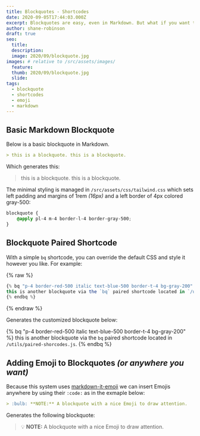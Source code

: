 ```yaml
---
title: Blockquotes - Shortcodes
date: 2020-09-05T17:44:03.000Z
excerpt: Blockquotes are easy, even in Markdown. But what if you want to style them?
author: shane-robinson
draft: true
seo:
  title:
  description:
  image: 2020/09/blockquote.jpg
images: # relative to /src/assets/images/
  feature:
  thumb: 2020/09/blockquote.jpg
  slide:
tags:
  - blockquote
  - shortcodes
  - emoji
  - markdown
---
```


## Basic Markdown Blockquote

Below is a basic blockquote in Markdown.

```md
> this is a blockquote. this is a blockquote.
```

Which generates this:

> this is a blockquote. this is a blockquote.

The minimal styling is managed in `/src/assets/css/tailwind.css` which sets left padding and margins of 1rem _(16px)_ and a left border of 4px colored gray-500:

```css
blockquote {
	@apply pl-4 m-4 border-l-4 border-gray-500;
}
```

## Blockquote Paired Shortcode

With a simple `bq` shortcode, you can override the default CSS and style it however you like. For example:

{% raw %}

```js
{% bq "p-4 border-red-500 italic text-blue-500 border-t-4 bg-gray-200" %}
this is another blockquote via the `bq` paired shortcode located in `/utils/paired-shorcodes.js`.
{% endbq %}
```

{% endraw %}

Generates the customized blockquote below:

{% bq "p-4 border-red-500 italic text-blue-500 border-t-4 bg-gray-200" %}
this is another blockquote via the `bq` paired shortcode located in `/utils/paired-shorcodes.js`.
{% endbq %}

## Adding Emoji to Blockquotes _(or anywhere you want)_

Because this system uses [markdown-it-emoji](https://www.npmjs.com/package/markdown-it-emoji) we can insert Emojis anywhere by using their `:code:` as in the exmaple below:

```md
> :bulb: **NOTE:** A blockquote with a nice Emoji to draw attention.
```

Generates the following blockquote:

> :bulb: **NOTE:** A blockquote with a nice Emoji to draw attention.
